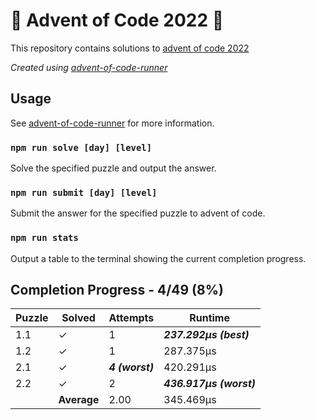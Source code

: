 # :santa: Advent of Code 2022 :christmas_tree:

This repository contains solutions to [advent of code 2022](https://adventofcode.com/2022) 

_Created using [advent-of-code-runner](https://github.com/beakerandjake/advent-of-code-runner)_

## Usage
See [advent-of-code-runner](https://github.com/beakerandjake/advent-of-code-runner) for more information.

### `npm run solve [day] [level]`
Solve the specified puzzle and output the answer.

### `npm run submit [day] [level]`
Submit the answer for the specified puzzle to advent of code.

### `npm run stats`
Output a table to the terminal showing the current completion progress.

<!--Please do not delete the following comments, they are required to save your stats to this file.-->
<!--START_AUTOGENERATED_COMPLETION_PROGRESS_SECTION-->
## Completion Progress - 4/49 (8%)

| Puzzle | Solved | Attempts | Runtime |
| --- | --- | --- | --- |
| 1.1 | ✓ | 1 | ***237.292μs (best)*** |
| 1.2 | ✓ | 1 | 287.375μs |
| 2.1 | ✓ | ***4 (worst)*** | 420.291μs |
| 2.2 | ✓ | 2 | ***436.917μs (worst)*** |
|  | **Average** | 2.00 | 345.469μs |
<!--END_AUTOGENERATED_COMPLETION_PROGRESS_SECTION-->